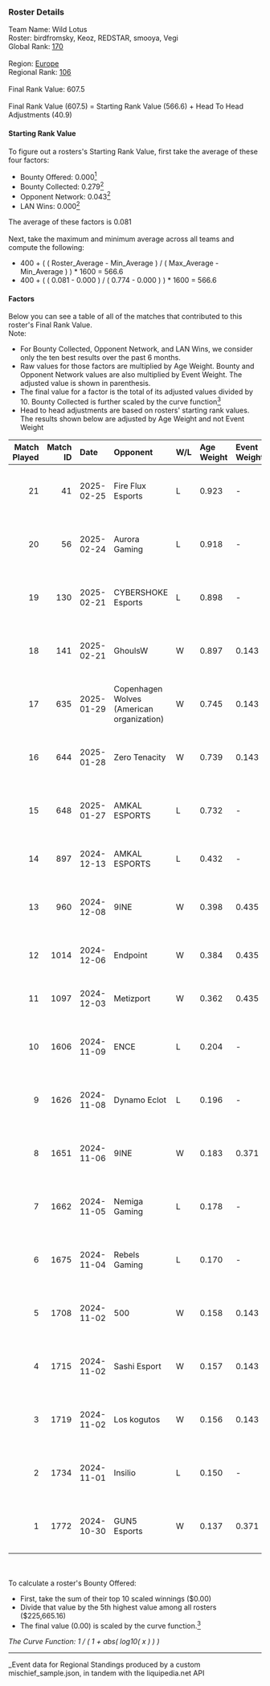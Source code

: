 ### Roster Details<br />
Team Name: Wild Lotus<br />
Roster: birdfromsky, Keoz, REDSTAR, smooya, Vegi<br />
Global Rank: [170](../../standings_global_2025_04_07.md)<br />
<br />
Region: [Europe]( ../../standings_europe_2025_04_07.md)<br />
Regional Rank: [106]( ../../standings_europe_2025_04_07.md)<br />
<br />
Final Rank Value:  607.5<br />
<br />
Final Rank Value (607.5) = Starting Rank Value (566.6) + Head To Head Adjustments (40.9)<br />

#### Starting Rank Value<br />
To figure out a rosters's Starting Rank Value, first take the average of these four factors:<br />
- Bounty Offered: 0.000[<sup>1</sup>](#table2)
- Bounty Collected: 0.279[<sup>2</sup>](#table1)
- Opponent Network: 0.043[<sup>2</sup>](#table1)
- LAN Wins: 0.000[<sup>2</sup>](#table1)

The average of these factors is 0.081<br />
<br />
Next, take the maximum and minimum average across all teams and compute the following:<br />
- 400 + ( ( Roster_Average - Min_Average ) / ( Max_Average - Min_Average ) ) * 1600 = 566.6
- 400 + ( ( 0.081 - 0.000 ) / ( 0.774 - 0.000 ) ) * 1600 = 566.6


#### Factors<br />
Below you can see a table of all of the matches that contributed to this roster's Final Rank Value.<br />
Note:<br />

- For Bounty Collected, Opponent Network, and LAN Wins, we consider only the ten best results over the past 6 months.
- Raw values for those factors are multiplied by Age Weight. Bounty and Opponent Network values are also multiplied by Event Weight. The adjusted value is shown in parenthesis.
- The final value for a factor is the total of its adjusted values divided by 10. Bounty Collected is further scaled by the curve function[<sup>3</sup>](#curveFunction)
- Head to head adjustments are based on rosters' starting rank values. The results shown below are adjusted by Age Weight and not Event Weight
<span id="table1"></span><br />


| Match Played | Match ID | Date       | Opponent                                  | W/L | Age Weight | Event Weight | Bounty Collected | Opponent Network | LAN Wins  | H2H Adj. | Roster                                        |
| -: | -: | :- | :- | :- | :- | :- | :- | :- | :- | -: | :- |
|           21 |       41 | 2025-02-25 | Fire Flux Esports                         | L   | 0.923      | -            | -                | -                | -         |    -6.14 | birdfromsky, Keoz, REDSTAR, smooya, Vegi      |
|           20 |       56 | 2025-02-24 | Aurora Gaming                             | L   | 0.918      | -            | -                | -                | -         |    -9.69 | birdfromsky, Keoz, REDSTAR, smooya, Vegi      |
|           19 |      130 | 2025-02-21 | CYBERSHOKE Esports                        | L   | 0.898      | -            | -                | -                | -         |    -6.24 | birdfromsky, Keoz, REDSTAR, smooya, Vegi      |
|           18 |      141 | 2025-02-21 | GhoulsW                                   | W   | 0.897      | 0.143        | 0.000 (0.000)    | -                | 0 (0.000) |     6.14 | birdfromsky, Keoz, REDSTAR, smooya, Vegi      |
|           17 |      635 | 2025-01-29 | Copenhagen Wolves (American organization) | W   | 0.745      | 0.143        | 0.007 (0.001)    | 0.661 (0.070)    | 0 (0.000) |    16.74 | Keoz, REDSTAR, reiko, sinnopsyy, smooya       |
|           16 |      644 | 2025-01-28 | Zero Tenacity                             | W   | 0.739      | 0.143        | 0.017 (0.002)    | 0.423 (0.045)    | 0 (0.000) |    16.09 | Keoz, REDSTAR, reiko, sinnopsyy, smooya       |
|           15 |      648 | 2025-01-27 | AMKAL ESPORTS                             | L   | 0.732      | -            | -                | -                | -         |   -11.12 | Keoz, REDSTAR, reiko, sinnopsyy, smooya       |
|           14 |      897 | 2024-12-13 | AMKAL ESPORTS                             | L   | 0.432      | -            | -                | -                | -         |    -4.74 | hAdji, Keoz, REDSTAR, sinnopsyy, smooya       |
|           13 |      960 | 2024-12-08 | 9INE                                      | W   | 0.398      | 0.435        | 0.036 (0.006)    | 0.895 (0.155)    | 0 (0.000) |    10.19 | Keoz, REDSTAR, reiko, sinnopsyy, smooya       |
|           12 |     1014 | 2024-12-06 | Endpoint                                  | W   | 0.384      | 0.435        | 0.007 (0.001)    | 0.154 (0.026)    | 0 (0.000) |     8.13 | hAdji, Keoz, REDSTAR, sinnopsyy, smooya       |
|           11 |     1097 | 2024-12-03 | Metizport                                 | W   | 0.362      | 0.435        | 0.056 (0.009)    | 0.473 (0.075)    | 0 (0.000) |    10.11 | hAdji, Keoz, REDSTAR, sinnopsyy, smooya       |
|           10 |     1606 | 2024-11-09 | ENCE                                      | L   | 0.204      | -            | -                | -                | -         |    -1.07 | juanflatroo, Keoz, REDSTAR, sinnopsyy, smooya |
|            9 |     1626 | 2024-11-08 | Dynamo Eclot                              | L   | 0.196      | -            | -                | -                | -         |    -0.64 | juanflatroo, Keoz, REDSTAR, sinnopsyy, smooya |
|            8 |     1651 | 2024-11-06 | 9INE                                      | W   | 0.183      | 0.371        | -                | 0.061 (0.004)    | 0 (0.000) |     2.41 | juanflatroo, Keoz, REDSTAR, sinnopsyy, smooya |
|            7 |     1662 | 2024-11-05 | Nemiga Gaming                             | L   | 0.178      | -            | -                | -                | -         |    -1.00 | juanflatroo, Keoz, REDSTAR, sinnopsyy, smooya |
|            6 |     1675 | 2024-11-04 | Rebels Gaming                             | L   | 0.170      | -            | -                | -                | -         |    -1.94 | juanflatroo, Keoz, REDSTAR, sinnopsyy, smooya |
|            5 |     1708 | 2024-11-02 | 500                                       | W   | 0.158      | 0.143        | 0.101 (0.002)    | 1.000 (0.023)    | 0 (0.000) |     4.47 | juanflatroo, Keoz, REDSTAR, sinnopsyy, smooya |
|            4 |     1715 | 2024-11-02 | Sashi Esport                              | W   | 0.157      | 0.143        | 0.007 (0.000)    | 0.545 (0.012)    | 0 (0.000) |     4.17 | juanflatroo, Keoz, REDSTAR, sinnopsyy, smooya |
|            3 |     1719 | 2024-11-02 | Los kogutos                               | W   | 0.156      | 0.143        | 0.017 (0.000)    | 0.181 (0.004)    | 0 (0.000) |     3.86 | juanflatroo, Keoz, REDSTAR, sinnopsyy, smooya |
|            2 |     1734 | 2024-11-01 | Insilio                                   | L   | 0.150      | -            | -                | -                | -         |    -2.51 | juanflatroo, Keoz, REDSTAR, sinnopsyy, smooya |
|            1 |     1772 | 2024-10-30 | GUN5 Esports                              | W   | 0.137      | 0.371        | 0.091 (0.005)    | 0.360 (0.018)    | -         |     3.64 | juanflatroo, Keoz, REDSTAR, sinnopsyy, smooya |

<br />
<span id="table2"></span><br />
To calculate a roster's Bounty Offered:<br />

- First, take the sum of their top 10 scaled winnings ($0.00)
- Divide that value by the 5th highest value among all rosters ($225,665.16)
- The final value (0.00) is scaled by the curve function.[<sup>3</sup>](#curveFunction)

<span id="curveFunction"></span>_The Curve Function: 1 / ( 1 + abs( log10( x ) ) )_<br />

---
_Event data for Regional Standings produced by a custom mischief_sample.json, in tandem with the liquipedia.net API<br />
